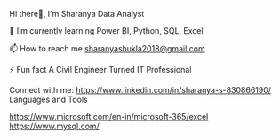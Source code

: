 Hi there👋, I'm Sharanya
Data Analyst


🌱 I’m currently learning Power BI, Python, SQL, Excel

📫 How to reach me sharanyashukla2018@gmail.com

⚡ Fun fact A Civil Engineer Turned IT Professional

Connect with me:
https://www.linkedin.com/in/sharanya-s-830866190/
Languages and Tools

https://www.microsoft.com/en-in/microsoft-365/excel
https://www.mysql.com/
